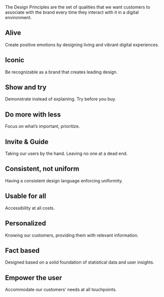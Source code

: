 The Design Principles are the set of qualities that we want customers to associate with the brand every time they interact with it in a digital environment.

## Alive
Create positive emotions by designing living and vibrant digital experiences.

## Iconic
Be recognizable as a brand that creates leading design.

## Show and try
Demonstrate instead of explaining. Try before you buy.

## Do more with less
Focus on what’s important, prioritize.

## Invite & Guide
Taking our users by the hand. Leaving no one at a dead end.

## Consistent, not uniform
Having a consistent design language enforcing uniformity.

## Usable for all
Accessibility at all costs.

## Personalized
Knowing our customers, providing them with relevant information.

## Fact based
Designed based on a solid foundation of statistical data and user insights.

## Empower the user
Accommodate our customers’ needs at all touchpoints.
